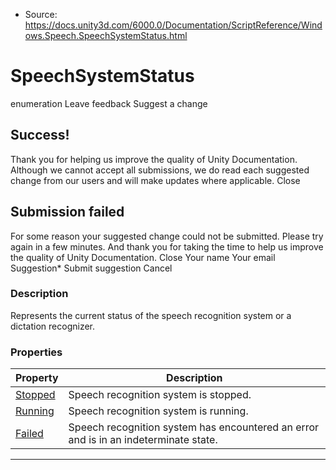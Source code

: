 * Source: https://docs.unity3d.com/6000.0/Documentation/ScriptReference/Windows.Speech.SpeechSystemStatus.html

# SpeechSystemStatus
enumeration
Leave feedback
Suggest a change
## Success!
Thank you for helping us improve the quality of Unity Documentation. Although we cannot accept all submissions, we do read each suggested change from our users and will make updates where applicable.
Close
## Submission failed
For some reason your suggested change could not be submitted. Please <a>try again</a> in a few minutes. And thank you for taking the time to help us improve the quality of Unity Documentation.
Close
Your name Your email Suggestion* Submit suggestion
Cancel
### Description
Represents the current status of the speech recognition system or a dictation recognizer.
### Properties
Property | Description  
---|---  
[Stopped](https://docs.unity3d.com/6000.0/Documentation/ScriptReference/Windows.Speech.SpeechSystemStatus.Stopped.html) | Speech recognition system is stopped.  
[Running](https://docs.unity3d.com/6000.0/Documentation/ScriptReference/Windows.Speech.SpeechSystemStatus.Running.html) | Speech recognition system is running.  
[Failed](https://docs.unity3d.com/6000.0/Documentation/ScriptReference/Windows.Speech.SpeechSystemStatus.Failed.html) | Speech recognition system has encountered an error and is in an indeterminate state.  
* * *
